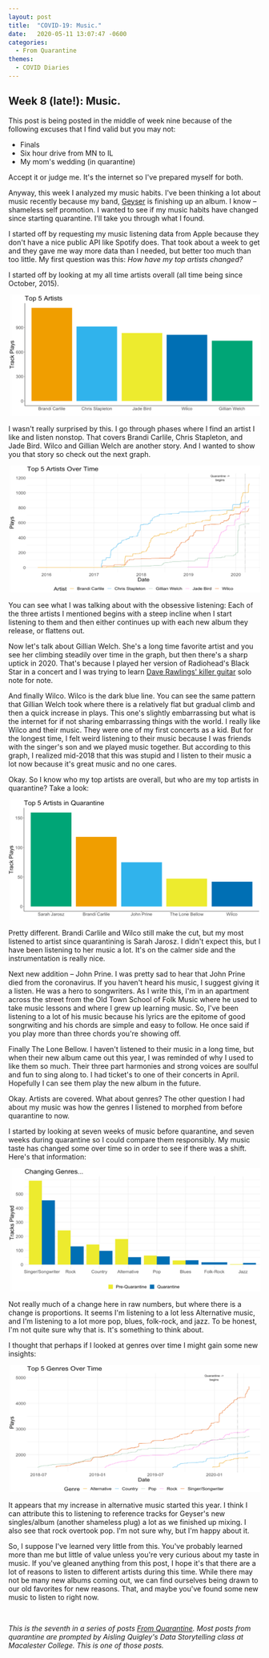 ```yaml
---
layout: post
title:  "COVID-19: Music."
date:   2020-05-11 13:07:47 -0600
categories: 
  - From Quarantine
themes:
  - COVID Diaries
---
```


## Week 8 (late!): Music.

This post is being posted in the middle of week nine because of the following excuses that I find valid but you may not:
- Finals
- Six hour drive from MN to IL
- My mom's wedding (in quarantine)

Accept it or judge me.  It's the internet so I've prepared myself for both.

Anyway, this week I analyzed my music habits.  I've been thinking a lot about music recently because my band, [Geyser](https://www.facebook.com/geysertheband/) is finishing up an album.  I know – shameless self promotion. I wanted to see if my music habits have changed since starting quarantine.  I'll take you through what I found.

I started off by requesting my music listening data from Apple because they don't have a nice public API like Spotify does.  That took about a week to get and they gave me way more data than I needed, but better too much than too little.  My first question was this: *How have my top artists changed?*

I started off by looking at my all time artists overall (all time being since October, 2015).

<img src="/assets/images/artists.png" alt="top overall artists"/>

I wasn't really surprised by this. I go through phases where I find an artist I like and listen nonstop.  That covers Brandi Carlile, Chris Stapleton, and Jade Bird.  Wilco and Gillian Welch are another story.  And I wanted to show you that story so check out the next graph.

<img src="/assets/images/artists_ot.png" alt="top artists over time"/>

You can see what I was talking about with the obsessive listening: Each of the three artists I mentioned begins with a steep incline when I start listening to them and then either continues up with each new album they release, or flattens out.

Now let's talk about Gillian Welch.  She's a long time favorite artist and you see her climbing steadily over time in the graph, but then there's a sharp uptick in 2020.  That's because I played her version of Radiohead's Black Star in a concert and I was trying to learn [Dave Rawlings' killer guitar](https://www.youtube.com/watch?v=attWLjs5WWs) solo note for note. 

And finally Wilco. Wilco is the dark blue line. You can see the same pattern that Gillian Welch took where there is a relatively flat but gradual climb and then a quick increase in plays. This one's slightly embarrassing but what is the internet for if not sharing embarrassing things with the world.  I really like Wilco and their music.  They were one of my first concerts as a kid.  But for the longest time, I felt weird listening to their music because I was friends with the singer's son and we played music together. But according to this graph, I realized mid-2018 that this was stupid and I listen to their music a lot now because it's great music and no one cares.

Okay. So I know who my top artists are overall, but who are my top artists in quarantine? Take a look:

<img src="/assets/images/artists_q.png" alt="top artists in quarantine"/>

Pretty different.  Brandi Carlile and Wilco still make the cut, but my most listened to artist since quarantining is Sarah Jarosz.  I didn't expect this, but I have been listening to her music a lot. It's on the calmer side and the instrumentation is really nice. 

Next new addition – John Prine.  I was pretty sad to hear that John Prine died from the coronavirus. If you haven't heard his music, I suggest giving it a listen.  He was a hero to songwriters.  As I write this, I'm in an apartment across the street from the Old Town School of Folk Music where he used to take music lessons and where I grew up learning music. So, I've been listening to a lot of his music because his lyrics are the epitome of good songrwiting and his chords are simple and easy to follow.  He once said if you play more than three chords you're showing off.

Finally The Lone Bellow. I haven't listened to their music in a long time, but when their new album came out this year, I was reminded of why I used to like them so much.  Their three part harmonies and strong voices are soulful and fun to sing along to.  I had ticket's to one of their concerts in April.  Hopefully I can see them play the new album in the future.

Okay.  Artists are covered. What about genres? The other question I had about my music was how the genres I listened to morphed from before quarantine to now.

I started by looking at seven weeks of music before quarantine, and seven weeks during quarantine so I could compare them responsibly.  My music taste has changed some over time so in order to see if there was a shift. Here's that information:

<img src="/assets/images/genre_d.png" alt="genre change"/>

Not really much of a change here in raw numbers, but where there is a change is proportions.  It seems I'm listening to a lot less Alternative music, and I'm listening to a lot more pop, blues, folk-rock, and jazz.  To be honest, I'm not quite sure why that is.  It's something to think about.

I thought that perhaps if I looked at genres over time I might gain some new insights:

<img src="/assets/images/genre_ot.png" alt="genres over time"/>

It appears that my increase in alternative music started this year. I think I can attribute this to listening to reference tracks for Geyser's new singles/album (another shameless plug) a lot as we finished up mixing.  I also see that rock overtook pop. I'm not sure why, but I'm happy about it.

So, I suppose I've learned very little from this.  You've probably learned more than me but little of value unless you're very curious about my taste in music.  If you've gleaned anything from this post, I hope it's that there are a lot of reasons to listen to different artists during this time.  While there may not be many new albums coming out, we can find ourselves being drawn to our old favorites for new reasons.  That, and maybe you've found some new music to listen to right now.  

<br/>

*This is the seventh in a series of posts [From Quarantine](https://julietkelson.github.io/covid/).  Most posts from quarantine are prompted by Aisling Quigley's Data Storytelling class at Macalester College.  This is one of those posts.*

